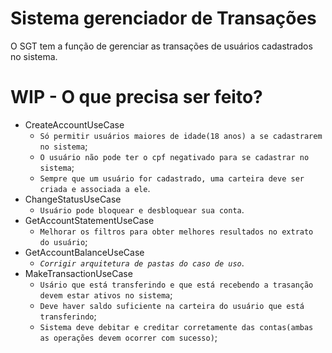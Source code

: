 # Sistema gerenciador de Transações

O SGT tem a função de gerenciar as transações de usuários cadastrados no sistema.

# WIP - O que precisa ser feito?

* CreateAccountUseCase
  * `Só permitir usuários maiores de idade(18 anos) a se cadastrarem no sistema`;
  * `O usuário não pode ter o cpf negativado para se cadastrar no sistema`;
  * `Sempre que um usuário for cadastrado, uma carteira deve ser criada e associada a ele`.
* ChangeStatusUseCase
  * `Usuário pode bloquear e desbloquear sua conta`. 
* GetAccountStatementUseCase
  * `Melhorar os filtros para obter melhores resultados no extrato do usuário`;
* GetAccountBalanceUseCase
  * _`Corrigir arquitetura de pastas do caso de uso`_.
* MakeTransactionUseCase
  * `Usário que está transferindo e que está recebendo a trasanção devem estar ativos no sistema`;
  * `Deve haver saldo suficiente na carteira do usuário que está transferindo`;
  * `Sistema deve debitar e creditar corretamente das contas(ambas as operações devem ocorrer com sucesso)`;
